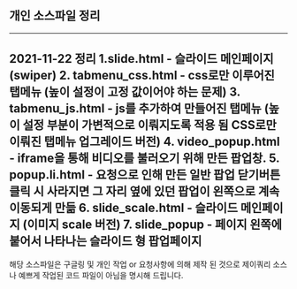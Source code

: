 ## 개인 소스파일 정리

-------------------------------------------------------------------------------
2021-11-22 정리
1.slide.html - 슬라이드 메인페이지 (swiper)
2. tabmenu_css.html - css로만 이루어진 탭메뉴 (높이 설정이 고정 값이어야 하는 문제)
3. tabmenu_js.html - js를 추가하여 만들어진 탭메뉴 (높이 설정 부분이 가변적으로 이뤄지도록 적용 됨 CSS로만 이뤄진 탭메뉴 업그레이드 버전)
4. video_popup.html - iframe을 통해 비디오를 불러오기 위해 만든 팝업창.
5. popup.li.html - 요청으로 인해 만든 일반 팝업 닫기버튼 클릭 시 사라지면 그 자리 옆에 있던 팝업이 왼쪽으로 계속 이동되게 만듦
6. slide_scale.html - 슬라이드 메인페이지 (이미지 scale 버전)
7. slide_popup - 페이지 왼쪽에 붙어서 나타나는 슬라이드 형 팝업페이지
-------------------------------------------------------------------------------

해당 소스파일은 구글링 및 개인 작업 or 요청사항에 의해 제작 된 것으로
제이쿼리 소스나 예쁘게 작업된 코드 파일이 아님을 명시해 드립니다.
